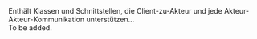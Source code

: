 <Namespace Name="Microsoft.ServiceFabric.Actors.Client">
  <Docs>
    <summary>Enthält Klassen und Schnittstellen, die Client-zu-Akteur und jede Akteur-Akteur-Kommunikation unterstützen...</summary> 
    <remarks>To be added.</remarks>
  </Docs>
</Namespace>
